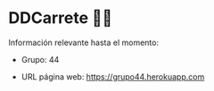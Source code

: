 # DDCarrete 🎉🎊

Información relevante hasta el momento:

* Grupo: 44

* URL página web: https://grupo44.herokuapp.com 
